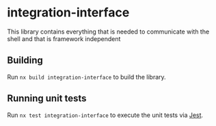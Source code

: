# integration-interface

This library contains everything that is needed to communicate with the shell and that is framework independent

## Building

Run `nx build integration-interface` to build the library.

## Running unit tests

Run `nx test integration-interface` to execute the unit tests via [Jest](https://jestjs.io).
